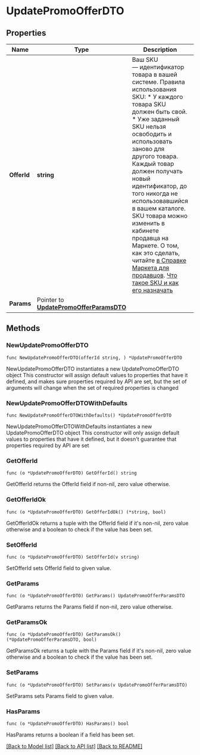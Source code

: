# UpdatePromoOfferDTO

## Properties

Name | Type | Description | Notes
------------ | ------------- | ------------- | -------------
**OfferId** | **string** | Ваш SKU — идентификатор товара в вашей системе.  Правила использования SKU:  * У каждого товара SKU должен быть свой.  * Уже заданный SKU нельзя освободить и использовать заново для другого товара. Каждый товар должен получать новый идентификатор, до того никогда не использовавшийся в вашем каталоге.  SKU товара можно изменить в кабинете продавца на Маркете. О том, как это сделать, читайте [в Справке Маркета для продавцов](https://yandex.ru/support2/marketplace/ru/assortment/operations/edit-sku).  [Что такое SKU и как его назначать](https://yandex.ru/support/marketplace/assortment/add/index.html#fields)  | 
**Params** | Pointer to [**UpdatePromoOfferParamsDTO**](UpdatePromoOfferParamsDTO.md) |  | [optional] 

## Methods

### NewUpdatePromoOfferDTO

`func NewUpdatePromoOfferDTO(offerId string, ) *UpdatePromoOfferDTO`

NewUpdatePromoOfferDTO instantiates a new UpdatePromoOfferDTO object
This constructor will assign default values to properties that have it defined,
and makes sure properties required by API are set, but the set of arguments
will change when the set of required properties is changed

### NewUpdatePromoOfferDTOWithDefaults

`func NewUpdatePromoOfferDTOWithDefaults() *UpdatePromoOfferDTO`

NewUpdatePromoOfferDTOWithDefaults instantiates a new UpdatePromoOfferDTO object
This constructor will only assign default values to properties that have it defined,
but it doesn't guarantee that properties required by API are set

### GetOfferId

`func (o *UpdatePromoOfferDTO) GetOfferId() string`

GetOfferId returns the OfferId field if non-nil, zero value otherwise.

### GetOfferIdOk

`func (o *UpdatePromoOfferDTO) GetOfferIdOk() (*string, bool)`

GetOfferIdOk returns a tuple with the OfferId field if it's non-nil, zero value otherwise
and a boolean to check if the value has been set.

### SetOfferId

`func (o *UpdatePromoOfferDTO) SetOfferId(v string)`

SetOfferId sets OfferId field to given value.


### GetParams

`func (o *UpdatePromoOfferDTO) GetParams() UpdatePromoOfferParamsDTO`

GetParams returns the Params field if non-nil, zero value otherwise.

### GetParamsOk

`func (o *UpdatePromoOfferDTO) GetParamsOk() (*UpdatePromoOfferParamsDTO, bool)`

GetParamsOk returns a tuple with the Params field if it's non-nil, zero value otherwise
and a boolean to check if the value has been set.

### SetParams

`func (o *UpdatePromoOfferDTO) SetParams(v UpdatePromoOfferParamsDTO)`

SetParams sets Params field to given value.

### HasParams

`func (o *UpdatePromoOfferDTO) HasParams() bool`

HasParams returns a boolean if a field has been set.


[[Back to Model list]](../README.md#documentation-for-models) [[Back to API list]](../README.md#documentation-for-api-endpoints) [[Back to README]](../README.md)


